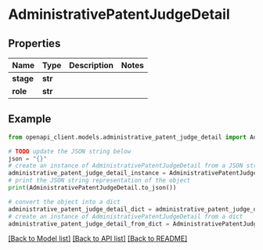 # AdministrativePatentJudgeDetail


## Properties

Name | Type | Description | Notes
------------ | ------------- | ------------- | -------------
**stage** | **str** |  | 
**role** | **str** |  | 

## Example

```python
from openapi_client.models.administrative_patent_judge_detail import AdministrativePatentJudgeDetail

# TODO update the JSON string below
json = "{}"
# create an instance of AdministrativePatentJudgeDetail from a JSON string
administrative_patent_judge_detail_instance = AdministrativePatentJudgeDetail.from_json(json)
# print the JSON string representation of the object
print(AdministrativePatentJudgeDetail.to_json())

# convert the object into a dict
administrative_patent_judge_detail_dict = administrative_patent_judge_detail_instance.to_dict()
# create an instance of AdministrativePatentJudgeDetail from a dict
administrative_patent_judge_detail_from_dict = AdministrativePatentJudgeDetail.from_dict(administrative_patent_judge_detail_dict)
```
[[Back to Model list]](../README.md#documentation-for-models) [[Back to API list]](../README.md#documentation-for-api-endpoints) [[Back to README]](../README.md)


